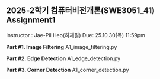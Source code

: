 ## 2025-2학기 컴퓨터비전개론(SWE3051_41) Assignment1
Instructor : Jae-Pil Heo(허재필)
Due: 25.10.30(목) 11:59pm

**Part #1. Image Filtering**
A1_image_filtering.py


**Part #2. Edge Detection**
A1_edge_detection.py


**Part #3. Corner Detection**
A1_corner_detection.py
